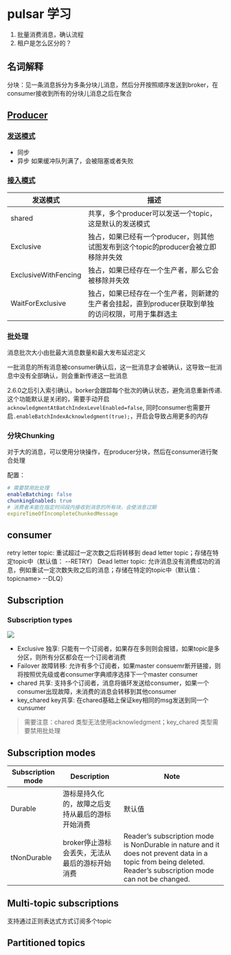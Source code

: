 # pulsar 学习

1. 批量消费消息，确认流程
2. 租户是怎么区分的？

## 名词解释

分块：见一条消息拆分为多条分块儿消息，然后分开按照顺序发送到broker，在consumer接收到所有的分块儿消息之后在聚合

## [Producer](https://pulsar.apache.org/docs/2.11.x/concepts-messaging/#producers)

### [发送模式](https://pulsar.apache.org/docs/2.11.x/concepts-messaging/#send-modes)

- 同步
- 异步 如果缓冲队列满了，会被阻塞或者失败

### [接入模式](https://pulsar.apache.org/docs/2.11.x/concepts-messaging/#access-mode)

| 发送模式                 | 描述                                                     |
|----------------------|--------------------------------------------------------|
| shared               | 共享，多个producer可以发送一个topic，这是默认的发送模式                     |
| Exclusive            | 独占，如果已经有一个producer，则其他试图发布到这个topic的producer会被立即移除并失效   |
| ExclusiveWithFencing | 独占，如果已经存在一个生产者，那么它会被移除并失效                              |
| WaitForExclusive     | 独占，如果已经存在一个生产者，则新建的生产者会挂起，直到producer获取到单独的访问权限，可用于集群选主 |

### 批处理

消息批次大小由批最大消息数量和最大发布延迟定义

一批消息的所有消息被consumer确认后，这一批消息才会被确认，这导致一批消息中没有全部确认，则会重新传递这一批消息

2.6.0之后引入索引确认，borker会跟踪每个批次的确认状态，避免消息重新传递.
这个功能默认是关闭的，需要手动开启`acknowledgmentAtBatchIndexLevelEnabled=false`,
同时consumer也需要开启`.enableBatchIndexAcknowledgment(true);`，开启会导致占用更多的内存

### 分块Chunking

对于大的消息，可以使用分块操作，在producer分块，然后在consumer进行聚合处理

配置：

```yaml
# 需要禁用批处理 
enableBatching: false
chunkingEnabled: true
# 消费者未能在指定时间段内接收到消息的所有块，会使消息过期
expireTimeOfIncompleteChunkedMessage
```

## consumer

retry letter topic: 重试超过一定次数之后将转移到 dead letter topic；存储在特定topic中（默认值：<topicname>
-<subscriptionname>-RETRY）
Dead letter topic: 允许消息没有消费成功的消息，例如重试一定次数失败之后的消息；存储在特定的topic中（默认值：topicname>
-<subscriptionname>-DLQ）

## Subscription

### Subscription types

![](https://pulsar.apache.org/zh-CN/assets/images/pulsar-subscription-types-664733b68c7124129ca7d0e04dedcb96.png)

- Exclusive 独享: 只能有一个订阅者，如果存在多则则会报错，如果topic是多分区，则所有分区都会在一个订阅者消费
- Failover 故障转移:  允许有多个订阅者，如果master consuemr断开链接，则将按照优先级或者consumer字典顺序选择下一个master
  consumer
- chared 共享: 支持多个订阅者，消息将循环发送给consumer，如果一个consumer出现故障，未消费的消息会转移到其他consumer
- key_chared key共享: 在chared基础上保证key相同的msg发送到同一个cunsumer

> 需要注意：chared 类型无法使用acknowledgment；key_chared 类型需要禁用批处理

## Subscription modes

| Subscription mode | Description                | Note                                                                                                                                                          |
|-------------------|----------------------------|---------------------------------------------------------------------------------------------------------------------------------------------------------------|
| Durable           | 游标是持久化的，故障之后支持从最后的游标开始消费   | 默认值                                                                                                                                                           |
| tNonDurable       | broker停止游标会丢失，无法从最后的游标开始消费 | Reader’s subscription mode is NonDurable in nature and it does not prevent data in a topic from being deleted. Reader’s subscription mode can not be changed. |

## Multi-topic subscriptions

支持通过正则表达式方式订阅多个topic

## Partitioned topics

